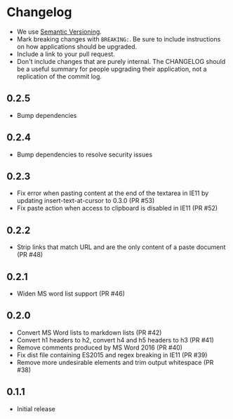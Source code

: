 # Changelog

- We use [Semantic Versioning](https://semver.org/spec/v2.0.0.html).
- Mark breaking changes with `BREAKING:`. Be sure to include instructions on
  how applications should be upgraded.
- Include a link to your pull request.
- Don't include changes that are purely internal. The CHANGELOG should be a
  useful summary for people upgrading their application, not a replication
  of the commit log.

## 0.2.5

- Bump dependencies

## 0.2.4

- Bump dependencies to resolve security issues

## 0.2.3

- Fix error when pasting content at the end of the textarea in IE11 by updating insert-text-at-cursor to 0.3.0 (PR #53)
- Fix paste action when access to clipboard is disabled in IE11 (PR #52)

## 0.2.2

- Strip links that match URL and are the only content of a paste document (PR #48)

## 0.2.1

- Widen MS word list support (PR #46)

## 0.2.0

- Convert MS Word lists to markdown lists (PR #42)
- Convert h1 headers to h2, convert h4 and h5 headers to h3 (PR #41)
- Remove comments produced by MS Word 2016 (PR #40)
- Fix dist file containing ES2015 and regex breaking in IE11 (PR #39)
- Remove more undesirable elements and trim output whitespace (PR #38)

## 0.1.1

- Initial release
